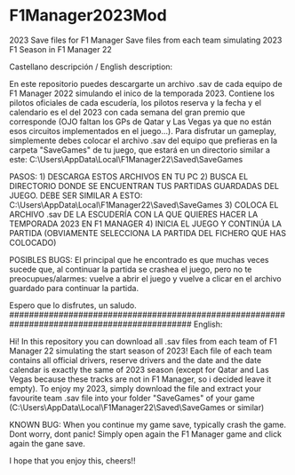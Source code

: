# F1Manager2023Mod
2023 Save files for F1 Manager
Save files from each team simulating 2023 F1 Season in F1 Manager 22

Castellano descripción / English description:

En este repositorio puedes descargarte un archivo .sav de cada equipo de F1 Manager 2022 simulando el inico de la temporada 2023. Contiene los pilotos oficiales de cada escudería, los pilotos reserva y la fecha y el calendario es el del 2023 con cada semana del gran premio que corresponde (OJO faltan los GPs de Qatar y Las Vegas ya que no están esos circuitos implementados en el juego...). Para disfrutar un gameplay, simplemente debes colocar el archivo .sav del equipo que prefieras en la carpeta "SaveGames" de tu juego, que estará en un directorio similar a este: C:\Users\AppData\Local\F1Manager22\Saved\SaveGames

PASOS: 1) DESCARGA ESTOS ARCHIVOS EN TU PC 2) BUSCA EL DIRECTORIO DONDE SE ENCUENTRAN TUS PARTIDAS GUARDADAS DEL JUEGO. DEBE SER SIMILAR A ESTO: C:\Users\AppData\Local\F1Manager22\Saved\SaveGames 3) COLOCA EL ARCHIVO .sav DE LA ESCUDERÍA CON LA QUE QUIERES HACER LA TEMPORADA 2023 EN F1 MANAGER 4) INICIA EL JUEGO Y CONTINÚA LA PARTIDA (OBVIAMENTE SELECCIONA LA PARTIDA DEL FICHERO QUE HAS COLOCADO)

POSIBLES BUGS: El principal que he encontrado es que muchas veces sucede que, al continuar la partida se crashea el juego, pero no te preocupues/alarmes: vuelve a abrir el juego y vuelve a clicar en el archivo guardado para continuar la partida.

Espero que lo disfrutes, un saludo. ############################################################################################# English:

Hi! In this repository you can download all .sav files from each team of F1 Manager 22 simulating the start season of 2023! Each file of each team contains all official drivers, reserve drivers and the date and the date calendar is exactly the same of 2023 season (except for Qatar and Las Vegas because these tracks are not in F1 Manager, so i decided leave it empty). To enjoy my 2023, simply download the file and extract your favourite team .sav file into your folder "SaveGames" of your game (C:\Users\AppData\Local\F1Manager22\Saved\SaveGames or similar)

KNOWN BUG: When you continue my game save, typically crash the game. Dont worry, dont panic! Simply open again the F1 Manager game and click again the gane save.

I hope that you enjoy this, cheers!!
